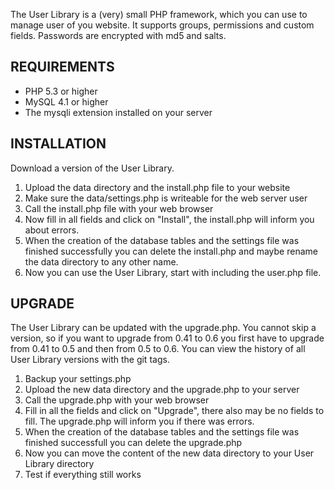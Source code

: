 The User Library is a (very) small PHP framework, which you can use to manage user of you website.
It supports groups, permissions and custom fields.
Passwords are encrypted with md5 and salts.

REQUIREMENTS
------------
 * PHP 5.3 or higher
 * MySQL 4.1 or higher
 * The mysqli extension installed on your server

INSTALLATION
------------
Download a version of the User Library.

 1. Upload the data directory and the install.php file to your website
 2. Make sure the data/settings.php is writeable for the web server user
 3. Call the install.php file with your web browser
 4. Now fill in all fields and click on "Install", the install.php will inform you about errors.
 5. When the creation of the database tables and the settings file was finished successfully you can delete the install.php and maybe rename the data directory to any other name.
 6. Now you can use the User Library, start with including the user.php file.

UPGRADE
--------
The User Library can be updated with the upgrade.php.
You cannot skip a version, so if you want to upgrade from 0.41 to 0.6 you first have to upgrade from 0.41 to 0.5 and then from 0.5 to 0.6.
You can view the history of all User Library versions with the git tags.

 1. Backup your settings.php
 2. Upload the new data directory and the upgrade.php to your server
 3. Call the upgrade.php with your web browser
 4. Fill in all the fields and click on "Upgrade", there also may be no fields to fill. The upgrade.php will inform you if there was errors.
 5. When the creation of the database tables and the settings file was finished successfull you can delete the upgrade.php
 6. Now you can move the content of the new data directory to your User Library directory
 7. Test if everything still works